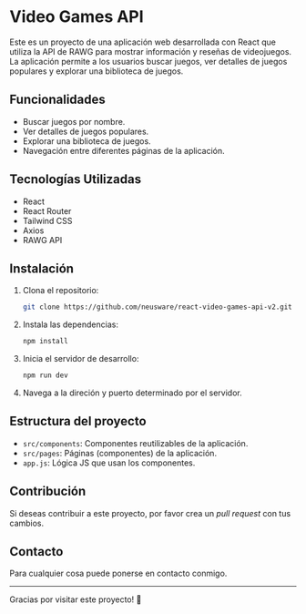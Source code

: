 # Video Games API

Este es un proyecto de una aplicación web desarrollada con React que utiliza la API de RAWG para mostrar información y reseñas de videojuegos. La aplicación permite a los usuarios buscar juegos, ver detalles de juegos populares y explorar una biblioteca de juegos.

## Funcionalidades

- Buscar juegos por nombre.
- Ver detalles de juegos populares.
- Explorar una biblioteca de juegos.
- Navegación entre diferentes páginas de la aplicación.

## Tecnologías Utilizadas

- React
- React Router
- Tailwind CSS
- Axios
- RAWG API

## Instalación

1. Clona el repositorio:

   ```bash
   git clone https://github.com/neusware/react-video-games-api-v2.git

2. Instala las dependencias:

   ```bash
   npm install
   ```

3. Inicia el servidor de desarrollo:

   ```bash
   npm run dev
   ```

4. Navega a la direción y puerto determinado por el servidor.

## Estructura del proyecto

- `src/components`: Componentes reutilizables de la aplicación.
- `src/pages`: Páginas (componentes) de la aplicación.
- `app.js`: Lógica JS que usan los componentes.

## Contribución

Si deseas contribuir a este proyecto, por favor crea un *pull request* con tus cambios.

## Contacto

Para cualquier cosa puede ponerse en contacto conmigo.

___

Gracias por visitar este proyecto! 🚀

